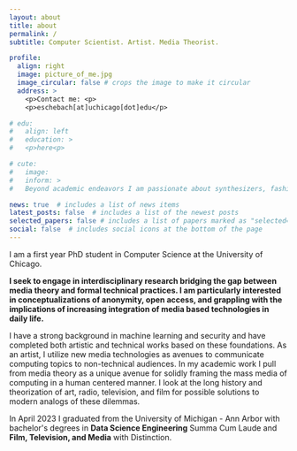 ```yaml
---
layout: about
title: about
permalink: /
subtitle: Computer Scientist. Artist. Media Theorist.

profile:
  align: right
  image: picture_of_me.jpg
  image_circular: false # crops the image to make it circular
  address: >
    <p>Contact me: <p>
    <p>eschebach[at]uchicago[dot]edu</p>

# edu:
#   align: left
#   education: >
#   <p>here<p>

# cute:
#   image:
#   inform: >
#   Beyond academic endeavors I am passionate about synthesizers, fashion design, and my pet gecko Chancey.

news: true  # includes a list of news items
latest_posts: false  # includes a list of the newest posts
selected_papers: false # includes a list of papers marked as "selected={true}"
social: false  # includes social icons at the bottom of the page
---
```


I am a first year PhD student in Computer Science at the University of Chicago.

**I seek to engage in interdisciplinary research bridging the gap between media theory and formal technical practices. I am particularly interested in conceptualizations of anonymity, open access, and grappling with the implications of increasing integration of media based technologies in daily life.**

I have a strong background in machine learning and security and have completed both artistic and technical works based on these foundations. As an artist, I utilize new media technologies as avenues to communicate computing topics to non-technical audiences. In my academic work I pull from media theory as a unique avenue for solidly framing the mass media of computing in a human centered manner. I look at the long history and theorization of art, radio, television, and film for possible solutions to modern analogs of these dilemmas.

In April 2023 I graduated from the University of Michigan - Ann Arbor with bachelor's degrees in **Data Science Engineering** Summa Cum Laude and **Film, Television, and Media** with Distinction. 
